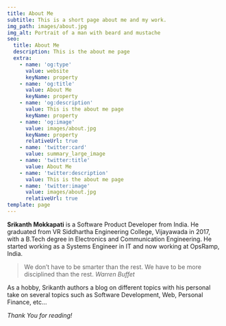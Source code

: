 ```yaml
---
title: About Me
subtitle: This is a short page about me and my work.
img_path: images/about.jpg
img_alt: Portrait of a man with beard and mustache
seo:
  title: About Me
  description: This is the about me page
  extra:
    - name: 'og:type'
      value: website
      keyName: property
    - name: 'og:title'
      value: About Me
      keyName: property
    - name: 'og:description'
      value: This is the about me page
      keyName: property
    - name: 'og:image'
      value: images/about.jpg
      keyName: property
      relativeUrl: true
    - name: 'twitter:card'
      value: summary_large_image
    - name: 'twitter:title'
      value: About Me
    - name: 'twitter:description'
      value: This is the about me page
    - name: 'twitter:image'
      value: images/about.jpg
      relativeUrl: true
template: page
---
```

**Srikanth Mokkapati** is a Software Product Developer from India. He graduated from VR Siddhartha Engineering College, Vijayawada in 2017, with a B.Tech degree in Electronics and Communication Engineering. He started working as a Systems Engineer in IT and now working at OpsRamp, India.

> We don’t have to be smarter than the rest. We have to be more disciplined than the rest. <cite>Warren Buffet</cite>

As a hobby, Srikanth authors a blog on different topics with his personal take on several topics such as Software Development, Web, Personal Finance, etc...

*Thank You for reading!*
